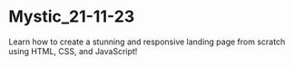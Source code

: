 # Mystic_21-11-23
Learn how to create a stunning and responsive landing page from scratch using HTML, CSS, and JavaScript!
